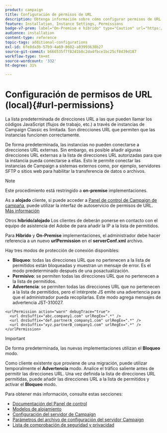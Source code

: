 ```yaml
---
product: campaign
title: Configuración de permisos de URL
description: Obtenga información sobre cómo configurar permisos de URL
feature: Installation, Instance Settings, Permissions
badge-v7-prem: label="On-Premise e híbrido" type="Caution" url="https://experienceleague.adobe.com/docs/campaign-classic/using/installing-campaign-classic/architecture-and-hosting-models/hosting-models-lp/hosting-models.html?lang=es" tooltip="Se aplica solo a implementaciones On-premise e híbridas"
audience: installation
content-type: reference
topic-tags: additional-configurations
exl-id: 6fe8da3b-57b9-4a69-8602-a03993630b27
source-git-commit: b666535f7f82d1b8c2da4fbce1bc25cf8d39d187
workflow-type: tm+mt
source-wordcount: '332'
ht-degree: 31%

---
```


# Configuración de permisos de URL (local){#url-permissions}



La lista predeterminada de direcciones URL a las que pueden llamar los códigos JavaScript (flujos de trabajo, etc.) a través de instancias de Campaign Classic es limitada. Son direcciones URL que permiten que las instancias funcionen correctamente.

De forma predeterminada, las instancias no pueden conectarse a direcciones URL externas. Sin embargo, es posible añadir algunas direcciones URL externas a la lista de direcciones URL autorizadas para que la instancia pueda conectarse a ellas. Esto le permite conectar las instancias de Campaign a sistemas externos como, por ejemplo, servidores SFTP o sitios web para habilitar la transferencia de datos o archivos.

>[!NOTE]
>
>Este procedimiento está restringido a **on-premise** implementaciones.
>
>As a **alojado** cliente, si puede acceder a [Panel de control de Campaign de campaña](https://experienceleague.adobe.com/docs/control-panel/using/control-panel-home.html?lang=es), puede utilizar la interfaz de autoservicio de permisos de URL. [Más información](https://experienceleague.adobe.com/docs/control-panel/using/instances-settings/url-permissions.html?lang=es)
>
>Otros **híbrido/alojado** Los clientes de deberán ponerse en contacto con el equipo de asistencia del Adobe de para añadir la IP a la lista de permitidos.
>

Para **Híbrido** y **On-Premise** implementaciones, el administrador debe hacer referencia a un nuevo **urlPermission** en el **serverConf.xml** archivo.


Hay tres modos de protección de conexión disponibles:

* **Bloqueo**: todas las direcciones URL que no pertenecen a la lista de permitidos están bloqueadas y muestran un mensaje de error. Es el modo predeterminado después de una posactualización.
* **Permisivo**: se permiten todas las direcciones URL que no pertenecen a la lista de permitidos.
* **Advertencia**: se permiten todas las direcciones URL que no pertenecen a la lista de permitidos, pero el intérprete JS emite una advertencia para que el administrador pueda recopilarlas. Este modo agrega mensajes de advertencia JST-310027.

```
<urlPermission action="warn" debugTrace="true">
  <url dnsSuffix="abc.company1.com" urlRegEx=".*" />
  <url dnsSuffix="def.partnerA_company1.com" urlRegEx=".*" />
  <url dnsSuffix="xyz.partnerB_company1.com" urlRegEx=".*" />
</urlPermission>
```

>[!IMPORTANT]
>
>De forma predeterminada, las nuevas implementaciones utilizan el **Bloqueo** modo.
>
>Como cliente existente que proviene de una migración, puede utilizar temporalmente el **Advertencia** modo. Analice el tráfico saliente antes de permitir las direcciones URL. Una vez definida la lista de direcciones URL permitidas, puede añadir las direcciones URL a la lista de permitidos y activar el **Bloqueo** modo.

Para obtener más información, consulte estas secciones:

* [Documentación del Panel de control](https://experienceleague.adobe.com/docs/control-panel/using/control-panel-home.html?lang=es)
* [Modelos de alojamiento](hosting-models.md)
* [Configuración del servidor de Campaign](configuring-campaign-server.md)
* [Parámetros del archivo de configuración del servidor Campaign](the-server-configuration-file.md)
* [Lista de comprobación de seguridad y privacidad](get-started-security-privacy.md)
